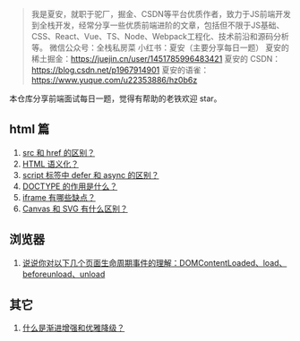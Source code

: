 > 我是夏安，就职于驼厂，掘金、CSDN等平台优质作者，致力于JS前端开发到全栈开发，经常分享一些优质前端进阶的文章，包括但不限于JS基础、CSS、React、Vue、TS、Node、Webpack工程化、技术前沿和源码分析等。
> 微信公众号：全栈私房菜
> 小红书：夏安（主要分享每日一题）
> 夏安的稀土掘金：https://juejin.cn/user/1451785996483421
> 夏安的 CSDN：https://blog.csdn.net/p1967914901
> 夏安的语雀：https://www.yuque.com/u22353886/hz0b6z

本仓库分享前端面试每日一题，觉得有帮助的老铁欢迎 star。

## html 篇
1. [src 和 href 的区别？](/html/day1/README.md)
2. [HTML 语义化？](/html/day2/README.md)
3. [script 标签中 defer 和 async 的区别？](/html/day3/README.md)
4. [DOCTYPE 的作用是什么？](/html/day4/README.md)
5. [iframe 有哪些缺点？](/html/day5/README.md)
6. [Canvas 和 SVG 有什么区别？](/html/day8/README.md)

## 浏览器
1. [说说你对以下几个页面生命周期事件的理解：DOMContentLoaded、load、beforeunload、unload](/浏览器/day7/README.MD)

## 其它
1. [什么是渐进增强和优雅降级？](/其它/day6/README.md)